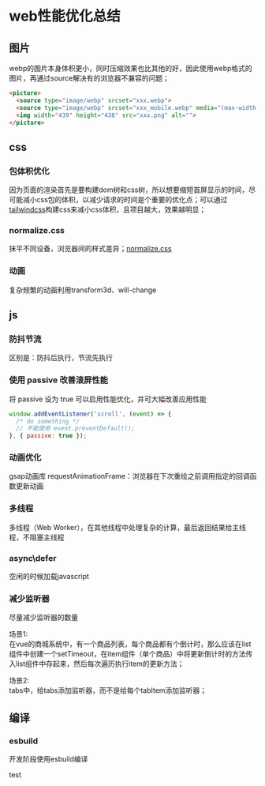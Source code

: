 # web性能优化总结

## 图片

  webp的图片本身体积更小，同时压缩效果也比其他的好，因此使用webp格式的图片，再通过source解决有的浏览器不兼容的问题；

  ```html
  <picture>
    <source type="image/webp" srcset="xxx.webp">
    <source type="image/webp" srcset="xxx_mobile.webp" media="(max-width: 767px)">
    <img width="439" height="438" src="xxx.png" alt="">
  </picture>
  ```

## css

### 包体积优化

因为页面的渲染首先是要构建dom树和css树，所以想要缩短首屏显示的时间，尽可能减小css包的体积，以减少请求的时间是个重要的优化点；可以通过[tailwindcss](https://tailwindcss.com/)构建css来减小css体积，且项目越大，效果越明显；

### normalize.css

抹平不同设备，浏览器间的样式差异；[normalize.css](https://github.com/necolas/normalize.css)

### 动画

复杂频繁的动画利用transform3d、will-change

## js

### 防抖节流

区别是：防抖后执行，节流先执行

### 使用 passive 改善滚屏性能

将 passive 设为 true 可以启用性能优化，并可大幅改善应用性能

```js
window.addEventListener('scroll', (event) => {
  /* do something */
  // 不能使用 event.preventDefault();
}, { passive: true });
```

### 动画优化

gsap动画库
requestAnimationFrame：浏览器在下次重绘之前调用指定的回调函数更新动画

### 多线程

多线程（Web Worker），在其他线程中处理复杂的计算，最后返回结果给主线程，不阻塞主线程

### async\defer

空闲的时候加载javascript

### 减少监听器

尽量减少监听器的数量  

场景1:  
在vue的商城系统中，有一个商品列表，每个商品都有个倒计时，那么应该在list组件中创建一个setTimeout，在item组件（单个商品）中将更新倒计时的方法传入list组件中存起来，然后每次遍历执行item的更新方法；  

场景2:  
tabs中，给tabs添加监听器，而不是给每个tabItem添加监听器；

## 编译

### esbuild

开发阶段使用esbuild编译

test